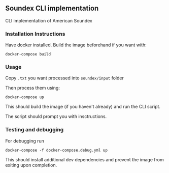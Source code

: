 ## Soundex CLI implementation

CLI implementation of American Soundex

### Installation Instructions

Have docker installed. Build the image beforehand if you want with:
```
docker-compose build
```

### Usage

Copy `.txt` you want processed into `soundex/input` folder

Then process them using:
```
docker-compose up
```

This should build the image (if you haven't already) and run the CLI script.

The script should prompt you with insctructions.

### Testing and debugging

For debugging run 

```
docker-compose -f docker-compose.debug.yml up
```

This should install additional dev dependencies and prevent the image from exiting upon completion.



